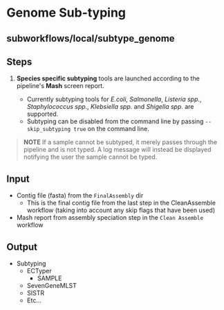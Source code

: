 # Genome Sub-typing

## subworkflows/local/subtype_genome

## Steps
1. **Species specific subtyping** tools are launched according to the pipeline's **Mash** screen report. 

   - Currently subtyping tools for *E.coli*, *Salmonella*, *Listeria spp.*, *Staphylococcus spp.*, *Klebsiella spp.* and *Shigella spp.* are supported. 
   - Subtyping can be disabled from the command line by passing `--skip_subtyping true` on the command line.

> **NOTE**
> If a sample cannot be subtyped, it merely passes through the pipeline and is not typed. A log message will instead be displayed notifying the user the sample cannot be typed.

## Input
- Contig file (fasta) from the `FinalAssembly` dir
   - This is the final contig file from the last step in the CleanAssemble workflow (taking into account any skip flags that have been used)
- Mash report from assembly speciation step in the `Clean Assemble` workflow

## Output
- Subtyping
   - ECTyper
      - SAMPLE
   - SevenGeneMLST
   - SISTR
   - Etc...
